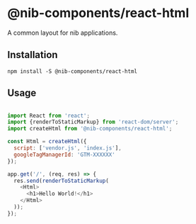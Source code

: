 # @nib-components/react-html

A common layout for nib applications.

## Installation

    npm install -S @nib-components/react-html

## Usage

```javascript

import React from 'react';
import {renderToStaticMarkup} from 'react-dom/server';
import createHtml from '@nib-components/react-html';

const Html = createHtml({
  script: ['vendor.js', 'index.js'],
  googleTagManagerId: 'GTM-XXXXXX'
});

app.get('/', (req, res) => {
  res.send(renderToStaticMarkup(
    <Html>
      <h1>Hello World!</h1>
    </Html>
  ));
});


```